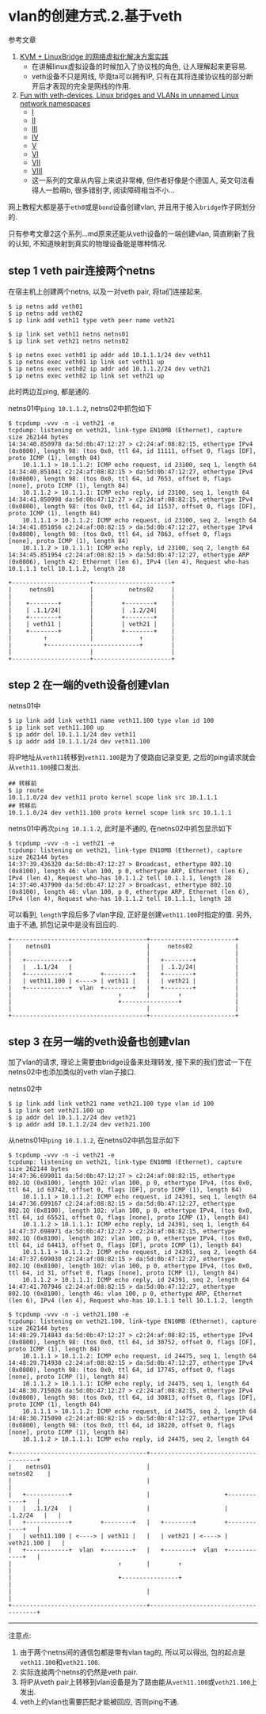 # vlan的创建方式.2.基于veth

参考文章

1. [KVM + LinuxBridge 的网络虚拟化解决方案实践](http://www.ishenping.com/ArtInfo/1779722.html)
    - 在讲解linux虚拟设备的时候加入了协议栈的角色, 让人理解起来更容易.
    - veth设备不只是网线, 毕竟ta可以拥有IP, 只有在其将连接协议栈的部分断开后才表现的完全是网线的作用.
2. [Fun with veth-devices, Linux bridges and VLANs in unnamed Linux network namespaces]()
    - [I](https://linux-blog.anracom.com/2017/10/30/fun-with-veth-devices-in-unnamed-linux-network-namespaces-i/)
    - [II](https://linux-blog.anracom.com/2017/11/12/fun-with-veth-devices-linux-bridges-and-vlans-in-unnamed-linux-network-namespaces-ii/)
    - [III](https://linux-blog.anracom.com/2017/11/14/fun-with-veth-devices-linux-bridges-and-vlans-in-unnamed-linux-network-namespaces-iii/)
    - [IV](https://linux-blog.anracom.com/2017/11/20/fun-with-veth-devices-linux-bridges-and-vlans-in-unnamed-linux-network-namespaces-iv/)
    - [V](https://linux-blog.anracom.com/2017/11/21/fun-with-veth-devices-linux-bridges-and-vlans-in-unnamed-linux-network-namespaces-v/)
    - [VI](https://linux-blog.anracom.com/2017/11/28/fun-with-veth-devices-linux-bridges-and-vlans-in-unnamed-linux-network-namespaces-vi/)
    - [VII](https://linux-blog.anracom.com/2017/12/30/fun-with-veth-devices-linux-bridges-and-vlans-in-unnamed-linux-network-namespaces-vii/)
    - [VIII](https://linux-blog.anracom.com/2018/01/05/fun-with-veth-devices-linux-bridges-and-vlans-in-unnamed-linux-network-namespaces-viii/)
    - 这一系列的文章从内容上来说非常棒, 但作者好像是个德国人, 英文句法看得人一脸萌b, 很多错别字, 阅读障碍相当不小...

网上教程大都是基于`eth0`或是`bond`设备创建vlan, 并且用于接入`bridge`作子网划分的.

只有参考文章2这个系列...md原来还能从veth设备的一端创建vlan, 简直刷新了我的认知, 不知道映射到真实的物理设备能是哪种情况.

## step 1 veth pair连接两个netns

在宿主机上创建两个netns, 以及一对veth pair, 将ta们连接起来.

```console
$ ip netns add veth01
$ ip netns add veth02
$ ip link add veth11 type veth peer name veth21

$ ip link set veth11 netns netns01
$ ip link set veth21 netns netns02

$ ip netns exec veth01 ip addr add 10.1.1.1/24 dev veth11
$ ip netns exec veth01 ip link set veth11 up
$ ip netns exec veth02 ip addr add 10.1.1.2/24 dev veth21
$ ip netns exec veth02 ip link set veth21 up
```

此时两边互ping, 都是通的.

netns01中`ping 10.1.1.2`, netns02中抓包如下

```console
$ tcpdump -vvv -n -i veth21 -e
tcpdump: listening on veth21, link-type EN10MB (Ethernet), capture size 262144 bytes
14:34:40.850978 da:5d:0b:47:12:27 > c2:24:af:08:82:15, ethertype IPv4 (0x0800), length 98: (tos 0x0, ttl 64, id 11111, offset 0, flags [DF], proto ICMP (1), length 84)
    10.1.1.1 > 10.1.1.2: ICMP echo request, id 23100, seq 1, length 64
14:34:40.851041 c2:24:af:08:82:15 > da:5d:0b:47:12:27, ethertype IPv4 (0x0800), length 98: (tos 0x0, ttl 64, id 7653, offset 0, flags [none], proto ICMP (1), length 84)
    10.1.1.2 > 10.1.1.1: ICMP echo reply, id 23100, seq 1, length 64
14:34:41.850998 da:5d:0b:47:12:27 > c2:24:af:08:82:15, ethertype IPv4 (0x0800), length 98: (tos 0x0, ttl 64, id 11537, offset 0, flags [DF], proto ICMP (1), length 84)
    10.1.1.1 > 10.1.1.2: ICMP echo request, id 23100, seq 2, length 64
14:34:41.851056 c2:24:af:08:82:15 > da:5d:0b:47:12:27, ethertype IPv4 (0x0800), length 98: (tos 0x0, ttl 64, id 7863, offset 0, flags [none], proto ICMP (1), length 84)
    10.1.1.2 > 10.1.1.1: ICMP echo reply, id 23100, seq 2, length 64
14:34:45.851954 c2:24:af:08:82:15 > da:5d:0b:47:12:27, ethertype ARP (0x0806), length 42: Ethernet (len 6), IPv4 (len 4), Request who-has 10.1.1.1 tell 10.1.1.2, length 28
```

```
+----------------------+----------------------+
|     netns01          |          netns02     |
|                      |                      |
|    +--------+        |        +--------+    |
|    | .1.1/24|        |        | .1.2/24|    |
|    +--------+        |        +--------+    |
|    | veth11 |        |        | veth21 |    |
|    +--------+        |        +--------+    |
|         ↑            |             ↑        |
|         +--------------------------+        |
|                      |                      |
+----------------------+----------------------+
```

## step 2 在一端的veth设备创建vlan

netns01中

```console
$ ip link add link veth11 name veth11.100 type vlan id 100
$ ip link set veth11.100 up
$ ip addr del 10.1.1.1/24 dev veth11
$ ip addr add 10.1.1.1/24 dev veth11.100
```

将IP地址从`veth11`转移到`veth11.100`是为了使路由记录变更, 之后的ping请求就会从`veth11.100`接口发出.

```console
## 转移前
$ ip route
10.1.1.0/24 dev veth11 proto kernel scope link src 10.1.1.1
## 转移后
10.1.1.0/24 dev veth11.100 proto kernel scope link src 10.1.1.1
```

netns01中再次`ping 10.1.1.2`, 此时是不通的, 在netns02中抓包显示如下

```console
$ tcpdump -vvv -n -i veth21 -e
tcpdump: listening on veth21, link-type EN10MB (Ethernet), capture size 262144 bytes
14:37:39.436320 da:5d:0b:47:12:27 > Broadcast, ethertype 802.1Q (0x8100), length 46: vlan 100, p 0, ethertype ARP, Ethernet (len 6), IPv4 (len 4), Request who-has 10.1.1.2 tell 10.1.1.1, length 28
14:37:40.437900 da:5d:0b:47:12:27 > Broadcast, ethertype 802.1Q (0x8100), length 46: vlan 100, p 0, ethertype ARP, Ethernet (len 6), IPv4 (len 4), Request who-has 10.1.1.2 tell 10.1.1.1, length 28
```

可以看到, `length`字段后多了vlan字段, 正好是创建`veth11.100`时指定的值. 另外, 由于不通, 抓包记录中是没有回应的.

```
+--------------------------------------+------------------------+
|    netns01                           |     netns02            |
|                                      |                        |
|   +------------+                     |   +--------+           |
|   |  .1.1/24   |                     |   | .1.2/24|           |
|   +------------+        +--------+   |   +--------+           |
|   | veth11.100 | <----> | veth11 |   |   | veth21 |           |
|   +------------+  vlan  +--------+   |   +--------+           |
|                              ↑       |        ↑               |
|                              +----------------+               |
|                                      |                        |
+--------------------------------------+------------------------+
```

## step 3 在另一端的veth设备也创建vlan

加了vlan的请求, 理论上需要由bridge设备来处理转发, 接下来的我们尝试一下在netns02中也添加类似的veth vlan子接口.

netns02中

```console
$ ip link add link veth21 name veth21.100 type vlan id 100
$ ip link set veth21.100 up
$ ip addr del 10.1.1.2/24 dev veth21
$ ip addr add 10.1.1.2/24 dev veth21.100
```

从netns01中`ping 10.1.1.2`, 在netns02中抓包显示如下

```console
$ tcpdump -vvv -n -i veth21 -e
tcpdump: listening on veth21, link-type EN10MB (Ethernet), capture size 262144 bytes
14:47:36.699011 da:5d:0b:47:12:27 > c2:24:af:08:82:15, ethertype 802.1Q (0x8100), length 102: vlan 100, p 0, ethertype IPv4, (tos 0x0, ttl 64, id 63742, offset 0, flags [DF], proto ICMP (1), length 84)
    10.1.1.1 > 10.1.1.2: ICMP echo request, id 24391, seq 1, length 64
14:47:36.699167 c2:24:af:08:82:15 > da:5d:0b:47:12:27, ethertype 802.1Q (0x8100), length 102: vlan 100, p 0, ethertype IPv4, (tos 0x0, ttl 64, id 65521, offset 0, flags [none], proto ICMP (1), length 84)
    10.1.1.2 > 10.1.1.1: ICMP echo reply, id 24391, seq 1, length 64
14:47:37.698971 da:5d:0b:47:12:27 > c2:24:af:08:82:15, ethertype 802.1Q (0x8100), length 102: vlan 100, p 0, ethertype IPv4, (tos 0x0, ttl 64, id 64413, offset 0, flags [DF], proto ICMP (1), length 84)
    10.1.1.1 > 10.1.1.2: ICMP echo request, id 24391, seq 2, length 64
14:47:37.699030 c2:24:af:08:82:15 > da:5d:0b:47:12:27, ethertype 802.1Q (0x8100), length 102: vlan 100, p 0, ethertype IPv4, (tos 0x0, ttl 64, id 31, offset 0, flags [none], proto ICMP (1), length 84)
    10.1.1.2 > 10.1.1.1: ICMP echo reply, id 24391, seq 2, length 64
14:47:41.707946 c2:24:af:08:82:15 > da:5d:0b:47:12:27, ethertype 802.1Q (0x8100), length 46: vlan 100, p 0, ethertype ARP, Ethernet (len 6), IPv4 (len 4), Request who-has 10.1.1.1 tell 10.1.1.2, length
```

```console
$ tcpdump -vvv -n -i veth21.100 -e
tcpdump: listening on veth21.100, link-type EN10MB (Ethernet), capture size 262144 bytes
14:48:29.714843 da:5d:0b:47:12:27 > c2:24:af:08:82:15, ethertype IPv4 (0x0800), length 98: (tos 0x0, ttl 64, id 30752, offset 0, flags [DF], proto ICMP (1), length 84)
    10.1.1.1 > 10.1.1.2: ICMP echo request, id 24475, seq 1, length 64
14:48:29.714930 c2:24:af:08:82:15 > da:5d:0b:47:12:27, ethertype IPv4 (0x0800), length 98: (tos 0x0, ttl 64, id 17745, offset 0, flags [none], proto ICMP (1), length 84)
    10.1.1.2 > 10.1.1.1: ICMP echo reply, id 24475, seq 1, length 64
14:48:30.715026 da:5d:0b:47:12:27 > c2:24:af:08:82:15, ethertype IPv4 (0x0800), length 98: (tos 0x0, ttl 64, id 30813, offset 0, flags [DF], proto ICMP (1), length 84)
    10.1.1.1 > 10.1.1.2: ICMP echo request, id 24475, seq 2, length 64
14:48:30.715090 c2:24:af:08:82:15 > da:5d:0b:47:12:27, ethertype IPv4 (0x0800), length 98: (tos 0x0, ttl 64, id 18220, offset 0, flags [none], proto ICMP (1), length 84)
    10.1.1.2 > 10.1.1.1: ICMP echo reply, id 24475, seq 2, length 64
```

```
+--------------------------------------+--------------------------------------+
|    netns01                           |                           netns02    |
|                                      |                                      |
|   +------------+                     |                     +------------+   |
|   |  .1.1/24   |                     |                     |  .1.2/24   |   |
|   +------------+        +--------+   |   +--------+        +------------+   |
|   | veth11.100 | <----> | veth11 |   |   | veth21 | <----> | veth21.100 |   |
|   +------------+  vlan  +--------+   |   +--------+  vlan  +------------+   |
|                              ↑       |        ↑                             |
|                              +----------------+                             |
|                                      |                                      |
+--------------------------------------+--------------------------------------+
```

------

注意点:

1. 由于两个netns间的通信包都是带有vlan tag的, 所以可以得出, 包的起点是`veth11.100`和`veth21.100`. 
2. 实际连接两个netns的仍然是veth pair.
3. 将IP从veth pair上转移到vlan设备是为了路由能从`veth11.100`或`veth21.100`上发出.
4. veth上的vlan也需要匹配才能被回应, 否则ping不通.

